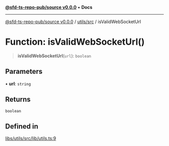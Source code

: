 [**@sfd-ts-repo-pub/source v0.0.0**](../../../README.md) • **Docs**

***

[@sfd-ts-repo-pub/source v0.0.0](../../../modules.md) / [utils/src](../README.md) / isValidWebSocketUrl

# Function: isValidWebSocketUrl()

> **isValidWebSocketUrl**(`url`): `boolean`

## Parameters

• **url**: `string`

## Returns

`boolean`

## Defined in

[libs/utils/src/lib/utils.ts:9](https://github.com/Steadfast-Digital/sfd-ts-repo-pub/blob/0d845dfd87d2789cbb80b278a373d711dc881248/libs/utils/src/lib/utils.ts#L9)
